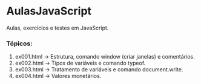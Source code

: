 # AulasJavaScript
<p>Aulas, exercícios e testes em JavaScript.</p>

### Tópicos:

1. ex001.html -> Estrutura, comando window (criar janelas) e comentários.
2. ex002.html -> Tipos de variáveis e comando typeof.
3. ex003.html -> Tratamento de variáveis e comando document.write.
4. ex004.html -> Valores monetários.